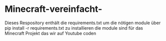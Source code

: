 # Minecraft-vereinfacht-
Dieses Respository enthält die requirements.txt um die nötigen module über pip install -r requirements.txt zu installieren die module sind für das Minecraft Projekt das wir auf Youtube coden

